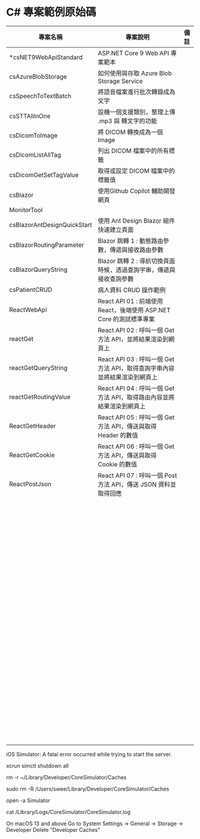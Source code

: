 # C# 專案範例原始碼

|專案名稱|專案說明|備註|
|-|-|-|
|*csNET9WebApiStandard|ASP.NET Core 9 Web API 專案範本||
|csAzureBlobStorage|如何使用與存取 Azure Blob Storage Service||
|csSpeechToTextBatch|將語音檔案進行批次轉錄成為文字||
|csSTTAllInOne|設機一個支援類別，整理上傳 .mp3 與 轉文字的功能||
|csDicomToImage|將 DICOM 轉換成為一個 Image||
|csDicomListAllTag|列出 DICOM 檔案中的所有標籤||
|csDicomGetSetTagValue|取得或設定 DICOM 檔案中的標籤值||
|csBlazor|使用Github Copilot 輔助開發網頁||
|MonitorTool|||
|csBlazorAntDesignQuickStart|使用 Ant Design Blazor 組件快速建立頁面||
|csBlazorRoutingParameter|Blazor 跳轉 1 : 動態路由參數，傳遞與接收路由參數||
|csBlazorQueryString|Blazor 跳轉 2 : 導航切換頁面時候，透過查詢字串，傳遞與接收查詢參數||
|csPatientCRUD|病人資料 CRUD 操作範例||
|ReactWebApi|React API 01 : 前端使用 React，後端使用 ASP.NET Core 的測試標準專案||
|reactGet|React API 02 : 呼叫一個 Get 方法 API，並將結果渲染到網頁上||
|reactGetQueryString|React API 03 : 呼叫一個 Get 方法 API，取得查詢字串內容並將結果渲染到網頁上||
|reactGetRoutingValue|React API 04 : 呼叫一個 Get 方法 API，取得路由內容並將結果渲染到網頁上||
|ReactGetHeader|React API 05 : 呼叫一個 Get 方法 API，傳送與取得 Header 的數值||
|ReactGetCookie|React API 06 : 呼叫一個 Get 方法 API，傳送與取得 Cookie 的數值||
|ReactPostJson|React API 07 : 呼叫一個 Post 方法 API，傳送 JSON 資料並取得回應||
||||
||||
||||
||||
||||
||||
||||
||||
||||
||||
||||
||||
||||
||||
||||
||||
||||
||||
||||
||||
||||
||||
||||
||||
||||
||||
||||
||||
||||
||||
||||
||||
||||
||||
||||
||||
||||
||||
||||
||||
||||
||||
||||
||||
||||
||||
||||
||||
||||
||||
||||
||||
||||
||||
||||
||||
||||
||||
||||
||||
||||
||||
||||
||||
||||
||||
||||
||||
||||
||||
||||
||||
||||
||||
||||
||||
||||
||||
||||
||||
||||
||||
||||
||||
||||
||||
||||
||||
||||
||||
||||
||||
||||
||||
||||
||||
||||
||||
||||
||||
||||
||||
||||
||||
||||
||||
||||
||||
||||
||||

iOS Simulator: A fatal error occurred while trying to start the server.

xcrun simctl shutdown all

rm -r ~/Library/Developer/CoreSimulator/Caches

sudo rm -R /Users/swee/Library/Developer/CoreSimulator/Caches

open -a Simulator

cat /Library/Logs/CoreSimulator/CoreSimulator.log

On macOS 13 and above
Go to System Settings → General → Storage → Developer
Delete "Developer Caches"
